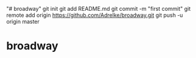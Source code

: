 "# broadway"  git init git add README.md git commit -m "first commit" git remote add origin https://github.com/Adrelke/broadway.git git push -u origin master
# broadway 
